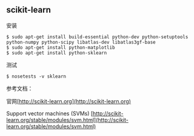 ## scikit-learn

安装
```
$ sudo apt-get install build-essential python-dev python-setuptools python-numpy python-scipy libatlas-dev libatlas3gf-base
$ sudo apt-get install python-matplotlib
$ sudo apt-get install python-sklearn
```

测试
```
$ nosetests -v sklearn
```

参考文档：

官网[http://scikit-learn.org](http://scikit-learn.org)

Support vector machines (SVMs)
[http://scikit-learn.org/stable/modules/svm.html](http://scikit-learn.org/stable/modules/svm.html)